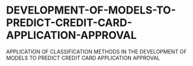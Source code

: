 # DEVELOPMENT-OF-MODELS-TO-PREDICT-CREDIT-CARD-APPLICATION-APPROVAL
APPLICATION OF CLASSIFICATION METHODS IN THE DEVELOPMENT OF MODELS TO PREDICT CREDIT CARD APPLICATION APPROVAL
